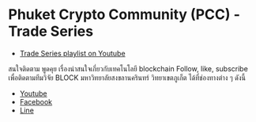 # Phuket Crypto Community (PCC) - Trade Series

- [Trade Series playlist on Youtube](https://youtube.com/playlist?list=PLUVy_3zdpWbXIZF_YGKjm85oQbarILwCf)

สนใจติดตาม พูดคุย เรื่องน่าสนใจเกี่ยวกับเทคโนโลยี blockchain
Follow, like, subscribe เพื่อติดตามทีมวิจัย BLOCK มหาวิทยาลัยสงขลานครินทร์ วิทยาเขตภูเก็ต ได้ที่ช่องทางต่าง ๆ ดังนี้
- [Youtube](https://www.youtube.com/channel/UCsICkttbCMsdc1JZKYlvAJA)
- [Facebook](https://www.facebook.com/BLOCK.PSU.Phuket)
- [Line](https://line.me/ti/g2/XXpfZUpantI-8wmgpy7wVg)
